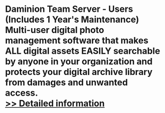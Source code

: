 # Daminion Team Server - Users (Includes 1 Year's Maintenance)<br />Multi-user digital photo management software that makes ALL digital assets EASILY searchable by anyone in your organization and protects your digital archive library from damages and unwanted access.<br />[>> Detailed information](https://secure.shareit.com/shareit/product.html?productid=300001868&affiliateid=200057808)